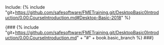 <script src="generateChapter.js">
  generateChapter("git+https://github.com/safesoftware/FMETraining.git/DesktopBasic0Introduction/0.00.CourseIntroduction.md#Desktop-Basic-2018","./CADGIS0About/0.00.About2.md")
</script>

Include:
{% include "git+https://github.com/safesoftware/FMETraining.git/DesktopBasic0Introduction/0.00.CourseIntroduction.md#Desktop-Basic-2018" %}

{### {% include "git+https://github.com/safesoftware/FMETraining.git/DesktopBasic0Introduction/0.00.CourseIntroduction.md" + "#" + book.basic_branch %} ###}
